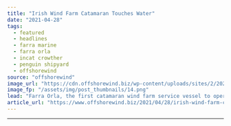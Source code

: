 ```yaml
---
title: "Irish Wind Farm Catamaran Touches Water"
date: "2021-04-28"
tags: 
  - featured
  - headlines
  - farra marine
  - farra orla
  - incat crowther
  - penguin shipyard
  - offshorewind
source: "offshorewind"
image_url: "https://cdn.offshorewind.biz/wp-content/uploads/sites/2/2021/04/28104502/Irish-Wind-Farm-Catamaran-Touches-Water.png"
image_fp: "/assets/img/post_thumbnails/14.png"
lead: "Farra Orla, the first catamaran wind farm service vessel to operate under the Irish"
article_url: "https://www.offshorewind.biz/2021/04/28/irish-wind-farm-catamaran-touches-water/"
---
```


---
